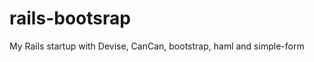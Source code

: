 rails-bootsrap
==============

My Rails startup with Devise, CanCan, bootstrap, haml and simple-form